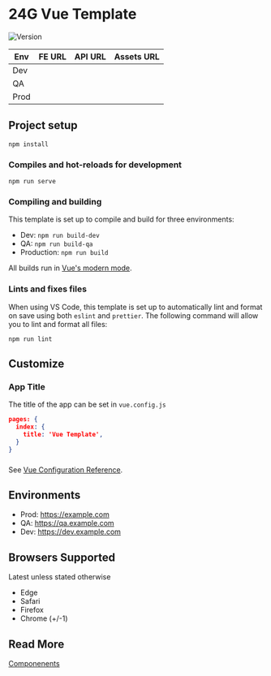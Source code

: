 # 24G Vue Template

![Version](https://img.shields.io/badge/Version-2.0.4-yellow)

| Env | FE URL | API URL | Assets URL |
|-----|--------|---------|------------|
| Dev | [<dev frontend url>](<dev frontend url>) | [<dev api url>](<dev api url>) | [<dev asset url url>](<dev frontend url>) |
| QA | [<qa frontend url>](<qa frontend url>) | [<qa api url>](<qa api url>) | [<qa asset url url>](<qa frontend url>) |
| Prod | [<prod frontend url>](<prod frontend url>) | [<prod api url>](<prod api url>) | [<prod asset url url>](<prod frontend url>) |

## Project setup

```
npm install
```

### Compiles and hot-reloads for development

```
npm run serve
```

### Compiling and building

This template is set up to compile and build for three environments:

- Dev: `npm run build-dev`
- QA: `npm run build-qa`
- Production: `npm run build`

All builds run in [Vue's modern mode](https://cli.vuejs.org/guide/browser-compatibility.html#modern-mode).

### Lints and fixes files

When using VS Code, this template is set up to automatically lint and format on save using both `eslint` and `prettier`. The following command will allow you to lint and format all files:

```
npm run lint
```

## Customize

### App Title

The title of the app can be set in `vue.config.js`

```json
pages: {
  index: {
    title: 'Vue Template',
  }
}
```

###

See [Vue Configuration Reference](https://cli.vuejs.org/config/).

## Environments

- Prod: https://example.com
- QA: https://qa.example.com
- Dev: https://dev.example.com

## Browsers Supported

Latest unless stated otherwise

- Edge
- Safari
- Firefox
- Chrome (+/-1)

## Read More

[Componenents](src/components/README.md)
